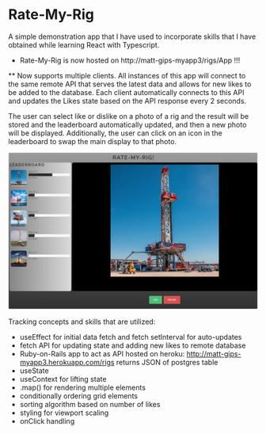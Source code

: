 # Rate-My-Rig
A simple demonstration app that I have used to incorporate skills that I have obtained while learning React with Typescript. 

* Rate-My-Rig is now hosted on http://matt-gips-myapp3/rigs/App !!!

** Now supports multiple clients. All instances of this app will connect to the same remote API that serves the latest data and allows for new likes to be added to the database. Each client automatically connects to this API and updates the Likes state based on the API response every 2 seconds. 

The user can select like or dislike on a photo of a rig and the result will be stored and the leaderboard automatically updated, and then a new photo will be displayed. Additionally, the user can click on an icon in the leaderboard to swap the main display to that photo.

![alt text](https://github.com/msg558/rate-my-rig2/blob/main/public/Photos/RMR.jpg?raw=true)

Tracking concepts and skills that are utilized:
* useEffect for initial data fetch and fetch setInterval for auto-updates
* fetch API for updating state and adding new likes to remote database
* Ruby-on-Rails app to act as API hosted on heroku: http://matt-gips-myapp3.herokuapp.com/rigs returns JSON of postgres table
* useState
* useContext for lifting state
* .map() for rendering multiple elements
* conditionally ordering grid elements
* sorting algorithm based on number of likes
* styling for viewport scaling
* onClick handling
